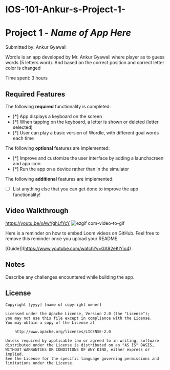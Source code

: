 # IOS-101-Ankur-s-Project-1-

# Project 1 - *Name of App Here*

Submitted by: Ankur Gyawali

Wordle is an app developed by Mr. Ankur Gyawali where player as to guess words (5 letters word). And based on the correct position and correct letter color is changed

Time spent: 3 hours

## Required Features

The following **required** functionality is completed:

- [*] App displays a keyboard on the screen
- [*] When tapping on the keyboard, a letter is shown or deleted (letter selected)
- [*] User can play a basic version of Wordle, with different goal words each time

The following **optional** features are implemented:

- [*] Improve and customize the user interface by adding a launchscreen and app icon
- [*] Run the app on a device rather than in the simulator

The following **additional** features are implemented:

- [ ] List anything else that you can get done to improve the app functionality!

## Video Walkthrough

https://youtu.be/xAwYghLfYcY
![ezgif com-video-to-gif](https://github.com/ankur9301/IOS-101-Ankur-s-Project-1-/assets/114321826/7be88a32-fa73-4ff6-949b-0031f66392b0)




Here is a reminder on how to embed Loom videos on GitHub. Feel free to remove this reminder once you upload your README. 

[Guide]](https://www.youtube.com/watch?v=GA92eKlYio4) .


## Notes

Describe any challenges encountered while building the app.

## License

    Copyright [yyyy] [name of copyright owner]

    Licensed under the Apache License, Version 2.0 (the "License");
    you may not use this file except in compliance with the License.
    You may obtain a copy of the License at

        http://www.apache.org/licenses/LICENSE-2.0

    Unless required by applicable law or agreed to in writing, software
    distributed under the License is distributed on an "AS IS" BASIS,
    WITHOUT WARRANTIES OR CONDITIONS OF ANY KIND, either express or implied.
    See the License for the specific language governing permissions and
    limitations under the License.
